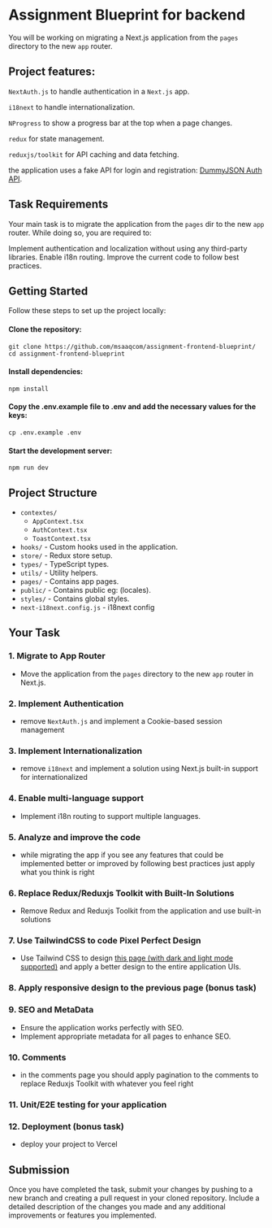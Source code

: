 # Assignment Blueprint for backend

You will be working on migrating a Next.js application from the `pages` directory to the new `app` router.

## Project features:

`NextAuth.js` to handle authentication in a `Next.js` app.

`i18next` to handle internationalization.

`NProgress` to show a progress bar at the top when a page changes.

`redux` for state management.

`reduxjs/toolkit` for API caching and data fetching.

the application uses a fake API for login and registration: [DummyJSON Auth API](https://dummyjson.com/docs/auth#auth-login).

## Task Requirements

Your main task is to migrate the application from the `pages` dir to the new `app` router. While doing so, you are required to:

Implement authentication and localization without using any third-party libraries.
Enable i18n routing.
Improve the current code to follow best practices.

## Getting Started

Follow these steps to set up the project locally:

#### Clone the repository:

```base
git clone https://github.com/msaaqcom/assignment-frontend-blueprint/
cd assignment-frontend-blueprint
```

#### Install dependencies:

```base
npm install
```

#### Copy the .env.example file to .env and add the necessary values for the keys:

```base
cp .env.example .env
```

#### Start the development server:

```base
npm run dev
```

## Project Structure

- `contextes/`
  - `AppContext.tsx`
  - `AuthContext.tsx`
  - `ToastContext.tsx`
- `hooks/` - Custom hooks used in the application.
- `store/` - Redux store setup.
- `types/` - TypeScript types.
- `utils/` - Utility helpers.
- `pages/` - Contains app pages.
- `public/` - Contains public eg: (locales).
- `styles/` - Contains global styles.
- `next-i18next.config.js` - i18next config

## Your Task

### 1. Migrate to App Router

- Move the application from the `pages` directory to the new `app` router in Next.js.

### 2. Implement Authentication

- remove `NextAuth.js` and implement a Cookie-based session management

### 3. Implement Internationalization

- remove `i18next` and implement a solution using Next.js built-in support for internationalized

### 4. Enable multi-language support

- Implement i18n routing to support multiple languages.

### 5. Analyze and improve the code

- while migrating the app if you see any features that could be implemented better or improved by following best practices just apply what you think is right

### 6. Replace Redux/Reduxjs Toolkit with Built-In Solutions

- Remove Redux and Reduxjs Toolkit from the application and use built-in solutions

### 7. Use TailwindCSS to code Pixel Perfect Design

- Use Tailwind CSS to design [this page (with dark and light mode supported)](<https://www.figma.com/design/SKLhZXkR26pi9VzR8R8hKC/SaaS-Landing-Page---Bento-UI-(Community)-(Copy)?m=dev&node-id=0-1>) and apply a better design to the entire application UIs.

### 8. Apply responsive design to the previous page (bonus task)

### 9. SEO and MetaData

- Ensure the application works perfectly with SEO.
- Implement appropriate metadata for all pages to enhance SEO.

### 10. Comments

- in the comments page you should apply pagination to the comments to replace Reduxjs Toolkit with whatever you feel right

### 11. Unit/E2E testing for your application

### 12. Deployment (bonus task)

- deploy your project to Vercel

## Submission

Once you have completed the task, submit your changes by pushing to a new branch and creating a pull request in your cloned repository. Include a detailed description of the changes you made and any additional improvements or features you implemented.
